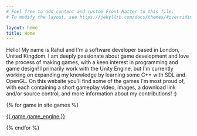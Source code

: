 ```yaml
---
# Feel free to add content and custom Front Matter to this file.
# To modify the layout, see https://jekyllrb.com/docs/themes/#overriding-theme-defaults

layout: home
title: Home
---
```

Hello! My name is Rahul and I'm a software developer based in London, United Kingdom. I am deeply passionate about game development and love the process of making games, with a keen interest in programming and game design! I primarily work with the Unity Engine, but I'm currently working on expanding my knowledge by learning some C++ with SDL and OpenGL. On this website you'll find some of the games I'm most proud of, with each containing a short gameplay video, images, a download link and/or source control, and more information about my contributions! :)

<div id="project-showcase">
    {% for game in site.games %}
        <a href="{{ game.url }}">
            <div class="project" style="background-image: url({{ game.images[0] }})">
                <div class="project-overlay">
                    <p class="project-language">{{ game.game_engine }}</p>
                </div>
            </div>
        </a>
    {% endfor %}
</div>